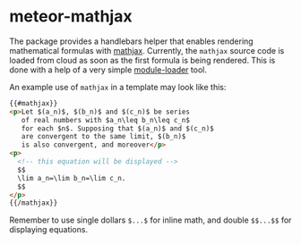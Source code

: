 meteor-mathjax
==============

The package provides a handlebars helper that enables rendering mathematical formulas with [mathjax](http://www.mathjax.org/). Currently, the `mathjax` source code is loaded from cloud as soon as the first formula is being rendered. This is done with a help of a very simple [module-loader](https://github.com/apendua/module-loader) tool.

An example use of `mathjax` in a template may look like this:
```html
{{#mathjax}}
<p>Let $(a_n)$, $(b_n)$ and $(c_n)$ be series
   of real numbers with $a_n\leq b_n\leq c_n$
   for each $n$. Supposing that $(a_n)$ and $(c_n)$
   are convergent to the same limit, $(b_n)$
   is also convergent, and moreover</p>
<p>
  <!-- this equation will be displayed -->
  $$
  \lim a_n=\lim b_n=\lim c_n.
  $$
</p>
{{/mathjax}}
```

Remember to use single dollars `$...$` for inline math, and double `$$...$$` for displaying equations.